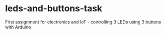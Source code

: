 # leds-and-buttons-task
First assignment for electronics and IoT - controlling 3 LEDs using 3 buttons with Arduino
